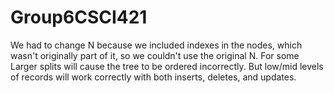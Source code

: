 # Group6CSCI421
We had to change N because we included indexes in the nodes, which wasn't originally part of it, so we couldn't use the original N. For some Larger splits will cause the tree to be ordered incorrectly. But low/mid levels of records will work correctly with both inserts, deletes, and updates. 
